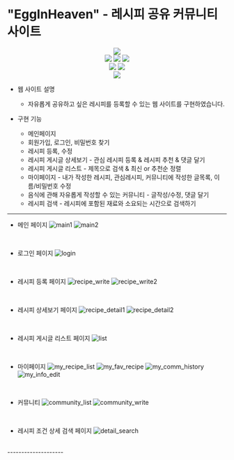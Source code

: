 # "EggInHeaven" - 레시피 공유 커뮤니티 사이트

<div align=center>
  <img src="https://img.shields.io/badge/java 8-007396?style=for-the-badge&logo=java&logoColor=white">
  <br />
  <img src="https://img.shields.io/badge/spring boot-6DB33F?style=for-the-badge&logo=springboot&logoColor=white">
  <img src="https://img.shields.io/badge/apache maven-E6526F?style=for-the-badge&logo=apachemaven&logoColor=white">
  <img src="https://img.shields.io/badge/apache tomcat-FF9900?style=for-the-badge&logo=apachetomcat&logoColor=white">
  <br />
  <img src="https://img.shields.io/badge/oracle DBMS-F80000?style=for-the-badge&logo=oracle&logoColor=white">
  <img src="https://img.shields.io/badge/mybatis-AA344D?style=for-the-badge&logo=apache&logoColor=white">
  <br />
  <img src="https://img.shields.io/badge/spring tool suite(STS)-006643?style=for-the-badge&logo=&logoColor=white">
</div>

* 웹 사이트 설명
  - 자유롭게 공유하고 싶은 레시피를 등록할 수 있는 웹 사이트를 구현하였습니다.

* 구현 기능
  * 메인페이지
  * 회원가입, 로그인, 비밀번호 찾기
  * 레시피 등록, 수정
  * 레시피 게시글 상세보기 - 관심 레시피 등록 & 레시피 추천 & 댓글 달기
  * 레시피 게시글 리스트 - 제목으로 검색 & 최신 or 추천순 정렬
  * 마이페이지 - 내가 작성한 레시피, 관심레시피, 커뮤니티에 작성한 글목록, 이름/비밀번호 수정
  * 음식에 관해 자유롭게 작성할 수 있는 커뮤니티 - 글작성/수정, 댓글 달기
  * 레시피 검색 - 레시피에 포함된 재료와 소요되는 시간으로 검색하기

--------------------  

+ 메인 페이지
![main1](https://user-images.githubusercontent.com/27190639/189850914-1d951ebe-1158-4482-9a08-e76f1e7259a8.PNG)
![main2](https://user-images.githubusercontent.com/27190639/189850920-197b193c-70e1-40c8-a398-a3dbb0ef8653.PNG)
<br />

+ 로그인 페이지
![login](https://user-images.githubusercontent.com/27190639/189850913-8d8d7cc0-b9cb-4132-bfbd-5579dec14fcb.PNG)
<br />

+ 레시피 등록 페이지
![recipe_write](https://user-images.githubusercontent.com/27190639/189850936-7b8911e7-aca6-4e5a-9c0d-f3cf749c9813.PNG)
![recipe_write2](https://user-images.githubusercontent.com/27190639/189850940-3c6e544c-5e21-4834-8ad3-9406a9f63dde.PNG)
<br />

+ 레시피 상세보기 페이지
![recipe_detail1](https://user-images.githubusercontent.com/27190639/189853699-f0dc797f-38f0-4424-ab53-5e36cd3d1da8.PNG)
![recipe_detail2](https://user-images.githubusercontent.com/27190639/189853691-3ff0ae91-461c-4749-ba71-3f07745a295b.PNG)
<br />

+ 레시피 게시글 리스트 페이지
![list](https://user-images.githubusercontent.com/27190639/189850910-f6029db8-81cd-454c-9787-6af6ee2c2d88.png)
<br />

+ 마이페이지
![my_recipe_list](https://user-images.githubusercontent.com/27190639/189850933-4971cb21-9ef6-4624-9355-84d40eea67e7.PNG)
![my_fav_recipe](https://user-images.githubusercontent.com/27190639/189850926-ff0de8c4-5c1a-4a33-b514-afdf440401ef.PNG)
![my_comm_history](https://user-images.githubusercontent.com/27190639/189850922-0b31cf53-70b7-4b95-a229-0c471e25d074.PNG)
![my_info_edit](https://user-images.githubusercontent.com/27190639/189850928-d794b1e8-bef1-43fb-8f40-ffa60632b6a5.PNG)
<br />

+ 커뮤니티
![community_list](https://user-images.githubusercontent.com/27190639/189850889-80028e98-1cf7-4069-aeb0-c65bd3803f40.PNG)
![community_write](https://user-images.githubusercontent.com/27190639/189850900-c7fd3d6c-dd4a-4725-bc3d-e0f1715391fa.PNG)
<br />

+ 레시피 조건 상세 검색 페이지
![detail_search](https://user-images.githubusercontent.com/27190639/189850905-b9c1d2bb-5063-4175-981f-1947a924b686.png)
<br />
-------------------- 
